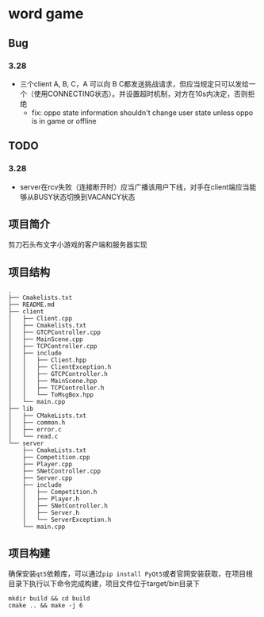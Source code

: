 # word game

## Bug
### 3.28
* 三个client A, B, C，A 可以向 B C都发送挑战请求，但应当规定只可以发给一个（使用CONNECTING状态）。并设置超时机制，对方在10s内决定，否则拒绝
  * fix: oppo state information shouldn't change user state unless oppo is in game or offline

## TODO
### 3.28
* server在rcv失败（连接断开时）应当广播该用户下线，对手在client端应当能够从BUSY状态切换到VACANCY状态

## 项目简介

剪刀石头布文字小游戏的客户端和服务器实现

## 项目结构

```
.
├── Cmakelists.txt
├── README.md
├── client
│   ├── Client.cpp
│   ├── Cmakelists.txt
│   ├── GTCPController.cpp
│   ├── MainScene.cpp
│   ├── TCPController.cpp
│   ├── include
│   │   ├── Client.hpp
│   │   ├── ClientException.h
│   │   ├── GTCPController.h
│   │   ├── MainScene.hpp
│   │   ├── TCPController.h
│   │   └── ToMsgBox.hpp
│   └── main.cpp
├── lib
│   ├── CMakeLists.txt
│   ├── common.h
│   ├── error.c
│   └── read.c
└── server
    ├── CmakeLists.txt
    ├── Competition.cpp
    ├── Player.cpp
    ├── SNetController.cpp
    ├── Server.cpp
    ├── include
    │   ├── Competition.h
    │   ├── Player.h
    │   ├── SNetController.h
    │   ├── Server.h
    │   └── ServerException.h
    └── main.cpp

```

## 项目构建

确保安装`qt5`依赖库，可以通过`pip install PyQt5`或者官网安装获取，在项目根目录下执行以下命令完成构建，项目文件位于target/bin目录下

```shell
mkdir build && cd build
cmake .. && make -j 6
```

